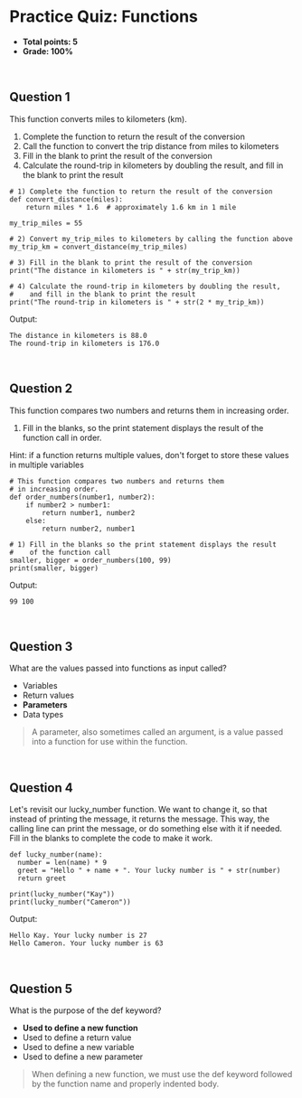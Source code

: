 # Practice Quiz: Functions
* **Total points: 5**
* **Grade: 100%**

<br>

## Question 1

This function converts miles to kilometers (km).

1. Complete the function to return the result of the conversion
2. Call the function to convert the trip distance from miles to kilometers
3. Fill in the blank to print the result of the conversion
4. Calculate the round-trip in kilometers by doubling the result, and fill in the blank to print the result

```
# 1) Complete the function to return the result of the conversion
def convert_distance(miles):
	return miles * 1.6  # approximately 1.6 km in 1 mile

my_trip_miles = 55

# 2) Convert my_trip_miles to kilometers by calling the function above
my_trip_km = convert_distance(my_trip_miles)

# 3) Fill in the blank to print the result of the conversion
print("The distance in kilometers is " + str(my_trip_km))

# 4) Calculate the round-trip in kilometers by doubling the result,
#    and fill in the blank to print the result
print("The round-trip in kilometers is " + str(2 * my_trip_km))
```

Output:

```
The distance in kilometers is 88.0
The round-trip in kilometers is 176.0
```

<br>

## Question 2

This function compares two numbers and returns them in increasing order.

1. Fill in the blanks, so the print statement displays the result of the function call in order.

Hint: if a function returns multiple values, don't forget to store these values in multiple variables

```
# This function compares two numbers and returns them
# in increasing order.
def order_numbers(number1, number2):
	if number2 > number1:
		return number1, number2
	else:
		return number2, number1

# 1) Fill in the blanks so the print statement displays the result
#    of the function call
smaller, bigger = order_numbers(100, 99)
print(smaller, bigger)
```

Output:

```
99 100
```

<br>

## Question 3

What are the values passed into functions as input called?

* Variables
* Return values
* **Parameters**
* Data types

> A parameter, also sometimes called an argument, is a value passed into a function for use within the function.

<br>

## Question 4

Let's revisit our lucky_number function. We want to change it, so that instead of printing the message, it returns the message. This way, the calling line can print the message, or do something else with it if needed. Fill in the blanks to complete the code to make it work.

```
def lucky_number(name):
  number = len(name) * 9
  greet = "Hello " + name + ". Your lucky number is " + str(number)
  return greet
	    
print(lucky_number("Kay"))
print(lucky_number("Cameron"))
```

Output:

```
Hello Kay. Your lucky number is 27
Hello Cameron. Your lucky number is 63
```

<br>

## Question 5

What is the purpose of the def keyword?

* **Used to define a new function**
* Used to define a return value
* Used to define a new variable
* Used to define a new parameter

> When defining a new function, we must use the def keyword followed by the function name and properly indented body.
